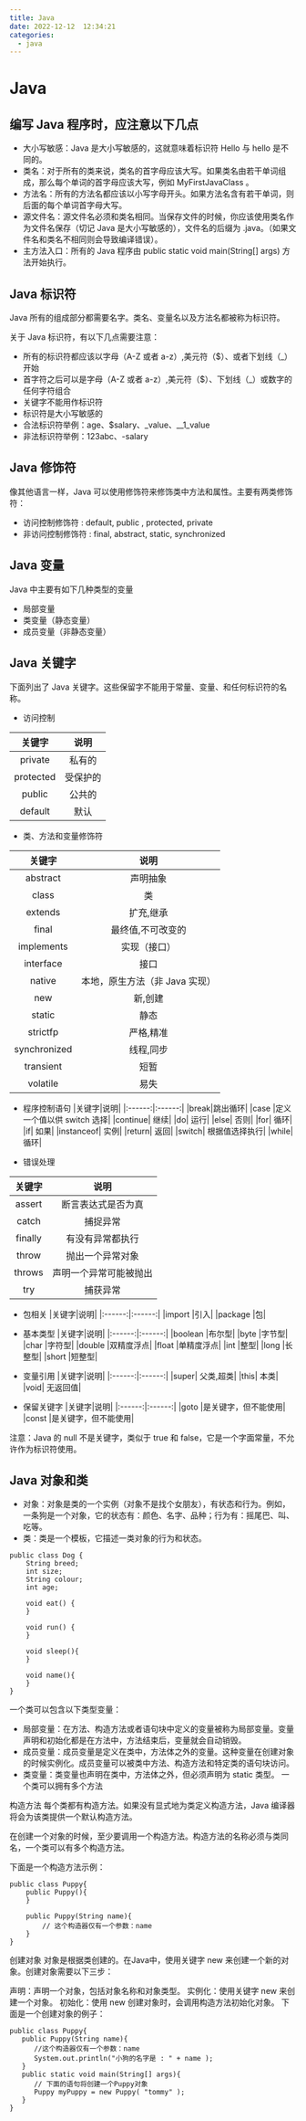 ```yaml
---
title: Java
date: 2022-12-12  12:34:21
categories:
  - java
---
```


# Java

## 编写 Java 程序时，应注意以下几点

- 大小写敏感：Java 是大小写敏感的，这就意味着标识符 Hello 与 hello 是不同的。
- 类名：对于所有的类来说，类名的首字母应该大写。如果类名由若干单词组成，那么每个单词的首字母应该大写，例如 MyFirstJavaClass 。
- 方法名：所有的方法名都应该以小写字母开头。如果方法名含有若干单词，则后面的每个单词首字母大写。
- 源文件名：源文件名必须和类名相同。当保存文件的时候，你应该使用类名作为文件名保存（切记 Java 是大小写敏感的），文件名的后缀为 .java。（如果文件名和类名不相同则会导致编译错误）。
- 主方法入口：所有的 Java 程序由 public static void main(String[] args) 方法开始执行。

## Java 标识符

Java 所有的组成部分都需要名字。类名、变量名以及方法名都被称为标识符。

关于 Java 标识符，有以下几点需要注意：

- 所有的标识符都应该以字母（A-Z 或者 a-z）,美元符（$）、或者下划线（\_）开始
- 首字符之后可以是字母（A-Z 或者 a-z）,美元符（$）、下划线（\_）或数字的任何字符组合
- 关键字不能用作标识符
- 标识符是大小写敏感的
- 合法标识符举例：age、$salary、\_value、\_\_1_value
- 非法标识符举例：123abc、-salary

## Java 修饰符

像其他语言一样，Java 可以使用修饰符来修饰类中方法和属性。主要有两类修饰符：

- 访问控制修饰符 : default, public , protected, private
- 非访问控制修饰符 : final, abstract, static, synchronized

## Java 变量

Java 中主要有如下几种类型的变量

- 局部变量
- 类变量（静态变量）
- 成员变量（非静态变量）

## Java 关键字

下面列出了 Java 关键字。这些保留字不能用于常量、变量、和任何标识符的名称。

- 访问控制

|  关键字   |   说明   |
| :-------: | :------: |
|  private  |  私有的  |
| protected | 受保护的 |
|  public   |  公共的  |
|  default  |   默认   |

- 类、方法和变量修饰符

|    关键字    |              说明              |
| :----------: | :----------------------------: |
|   abstract   |            声明抽象            |
|    class     |               类               |
|   extends    |           扩充,继承            |
|    final     |       最终值,不可改变的        |
|  implements  |          实现（接口）          |
|  interface   |              接口              |
|    native    | 本地，原生方法（非 Java 实现） |
|     new      |            新,创建             |
|    static    |              静态              |
|   strictfp   |           严格,精准            |
| synchronized |           线程,同步            |
|  transient   |              短暂              |
|   volatile   |              易失              |

- 程序控制语句
  |关键字|说明|
  |:------:|:------:|
  |break|跳出循环|
  |case |定义一个值以供 switch 选择|
  |continue| 继续|
  |do| 运行|
  |else| 否则|
  |for| 循环|
  |if| 如果|
  |instanceof| 实例|
  |return| 返回|
  |switch| 根据值选择执行|
  |while| 循环|

- 错误处理

| 关键字  |          说明          |
| :-----: | :--------------------: |
| assert  |   断言表达式是否为真   |
|  catch  |        捕捉异常        |
| finally |    有没有异常都执行    |
|  throw  |    抛出一个异常对象    |
| throws  | 声明一个异常可能被抛出 |
|   try   |        捕获异常        |

- 包相关
  |关键字|说明|
  |:------:|:------:|
  |import |引入|
  |package |包|

- 基本类型
  |关键字|说明|
  |:------:|:------:|
  |boolean |布尔型|
  |byte |字节型|
  |char |字符型|
  |double |双精度浮点|
  |float |单精度浮点|
  |int |整型|
  |long |长整型|
  |short |短整型|
- 变量引用
  |关键字|说明|
  |:------:|:------:|
  |super| 父类,超类|
  |this| 本类|
  |void| 无返回值|

- 保留关键字
  |关键字|说明|
  |:------:|:------:|
  |goto |是关键字，但不能使用|
  |const |是关键字，但不能使用|

注意：Java 的 null 不是关键字，类似于 true 和 false，它是一个字面常量，不允许作为标识符使用。

## Java 对象和类

- 对象：对象是类的一个实例（对象不是找个女朋友），有状态和行为。例如，一条狗是一个对象，它的状态有：颜色、名字、品种；行为有：摇尾巴、叫、吃等。
- 类：类是一个模板，它描述一类对象的行为和状态。

```
public class Dog {
    String breed;
    int size;
    String colour;
    int age;
 
    void eat() {
    }
 
    void run() {
    }
 
    void sleep(){
    }
 
    void name(){
    }
}
```

一个类可以包含以下类型变量：

- 局部变量：在方法、构造方法或者语句块中定义的变量被称为局部变量。变量声明和初始化都是在方法中，方法结束后，变量就会自动销毁。
- 成员变量：成员变量是定义在类中，方法体之外的变量。这种变量在创建对象的时候实例化。成员变量可以被类中方法、构造方法和特定类的语句块访问。
- 类变量：类变量也声明在类中，方法体之外，但必须声明为 static 类型。
一个类可以拥有多个方法

构造方法
每个类都有构造方法。如果没有显式地为类定义构造方法，Java 编译器将会为该类提供一个默认构造方法。

在创建一个对象的时候，至少要调用一个构造方法。构造方法的名称必须与类同名，一个类可以有多个构造方法。

下面是一个构造方法示例：

```
public class Puppy{
    public Puppy(){
    }
 
    public Puppy(String name){
        // 这个构造器仅有一个参数：name
    }
}
```

创建对象
对象是根据类创建的。在Java中，使用关键字 new 来创建一个新的对象。创建对象需要以下三步：

声明：声明一个对象，包括对象名称和对象类型。
实例化：使用关键字 new 来创建一个对象。
初始化：使用 new 创建对象时，会调用构造方法初始化对象。
下面是一个创建对象的例子：

```
public class Puppy{
   public Puppy(String name){
      //这个构造器仅有一个参数：name
      System.out.println("小狗的名字是 : " + name ); 
   }
   public static void main(String[] args){
      // 下面的语句将创建一个Puppy对象
      Puppy myPuppy = new Puppy( "tommy" );
   }
}
```
